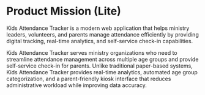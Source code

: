 # Product Mission (Lite)

Kids Attendance Tracker is a modern web application that helps ministry leaders, volunteers, and parents manage attendance efficiently by providing digital tracking, real-time analytics, and self-service check-in capabilities.

Kids Attendance Tracker serves ministry organizations who need to streamline attendance management across multiple age groups and provide self-service check-in for parents. Unlike traditional paper-based systems, Kids Attendance Tracker provides real-time analytics, automated age group categorization, and a parent-friendly kiosk interface that reduces administrative workload while improving data accuracy. 